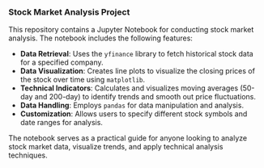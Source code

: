 ### Stock Market Analysis Project

This repository contains a Jupyter Notebook for conducting stock market analysis. The notebook includes the following features:

- **Data Retrieval**: Uses the `yfinance` library to fetch historical stock data for a specified company.
- **Data Visualization**: Creates line plots to visualize the closing prices of the stock over time using `matplotlib`.
- **Technical Indicators**: Calculates and visualizes moving averages (50-day and 200-day) to identify trends and smooth out price fluctuations.
- **Data Handling**: Employs `pandas` for data manipulation and analysis.
- **Customization**: Allows users to specify different stock symbols and date ranges for analysis.

The notebook serves as a practical guide for anyone looking to analyze stock market data, visualize trends, and apply technical analysis techniques.
